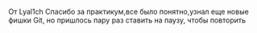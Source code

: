 
От Lyal1ch
Спасибо за практикум,все было понятно,узнал еще новые фишки Git, но пришлось пару раз ставить на паузу, чтобы повторить 